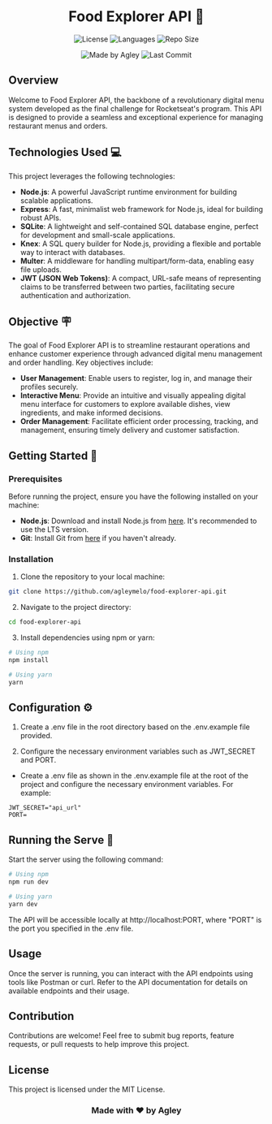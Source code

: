 <h1 align="center">Food Explorer API 🍴</h1>

<p align="center">
  <img src="https://img.shields.io/badge/license-MIT-green" alt="License">
  <img src="https://img.shields.io/github/languages/count/agleymelo/food-explorer-api" alt="Languages">
  <img src="https://img.shields.io/github/repo-size/agleymelo/food-explorer-api" alt="Repo Size">
</p>

<p align="center">
  <img src="https://img.shields.io/badge/Made%20by-Agley-%2354c1e4" alt="Made by Agley">
  <img src="https://img.shields.io/github/last-commit/agleymelo/food-explorer-api" alt="Last Commit">
</p>

## Overview

Welcome to Food Explorer API, the backbone of a revolutionary digital menu system developed as the final challenge for Rocketseat's program. This API is designed to provide a seamless and exceptional experience for managing restaurant menus and orders.

## Technologies Used 💻

This project leverages the following technologies:

- **Node.js**: A powerful JavaScript runtime environment for building scalable applications.
- **Express**: A fast, minimalist web framework for Node.js, ideal for building robust APIs.
- **SQLite**: A lightweight and self-contained SQL database engine, perfect for development and small-scale applications.
- **Knex**: A SQL query builder for Node.js, providing a flexible and portable way to interact with databases.
- **Multer**: A middleware for handling multipart/form-data, enabling easy file uploads.
- **JWT (JSON Web Tokens)**: A compact, URL-safe means of representing claims to be transferred between two parties, facilitating secure authentication and authorization.

## Objective 🪧

The goal of Food Explorer API is to streamline restaurant operations and enhance customer experience through advanced digital menu management and order handling. Key objectives include:

- **User Management**: Enable users to register, log in, and manage their profiles securely.
- **Interactive Menu**: Provide an intuitive and visually appealing digital menu interface for customers to explore available dishes, view ingredients, and make informed decisions.
- **Order Management**: Facilitate efficient order processing, tracking, and management, ensuring timely delivery and customer satisfaction.

## Getting Started 🚀

### Prerequisites

Before running the project, ensure you have the following installed on your machine:

- **Node.js**: Download and install Node.js from [here](https://nodejs.org/). It's recommended to use the LTS version.
- **Git**: Install Git from [here](https://git-scm.com/) if you haven't already.

### Installation

1. Clone the repository to your local machine:

```bash
git clone https://github.com/agleymelo/food-explorer-api.git
```

2. Navigate to the project directory:

```bash
cd food-explorer-api
```

3. Install dependencies using npm or yarn:

```bash
# Using npm
npm install

# Using yarn
yarn
```

## **Configuration** ⚙️

1. Create a .env file in the root directory based on the .env.example file provided.

2. Configure the necessary environment variables such as JWT_SECRET and PORT.

- Create a .env file as shown in the .env.example file at the root of the project and configure the necessary environment variables. For example:

```dotenv
JWT_SECRET="api_url"
PORT=
```

## Running the Serve 🚧

Start the server using the following command:

```bash
# Using npm
npm run dev

# Using yarn
yarn dev
```

The API will be accessible locally at http://localhost:PORT, where "PORT" is the port you specified in the .env file.

## Usage

Once the server is running, you can interact with the API endpoints using tools like Postman or curl. Refer to the API documentation for details on available endpoints and their usage.

## Contribution

Contributions are welcome! Feel free to submit bug reports, feature requests, or pull requests to help improve this project.

## License

This project is licensed under the MIT License.

<h3 align="center">Made with ❤️ by Agley</h3>
